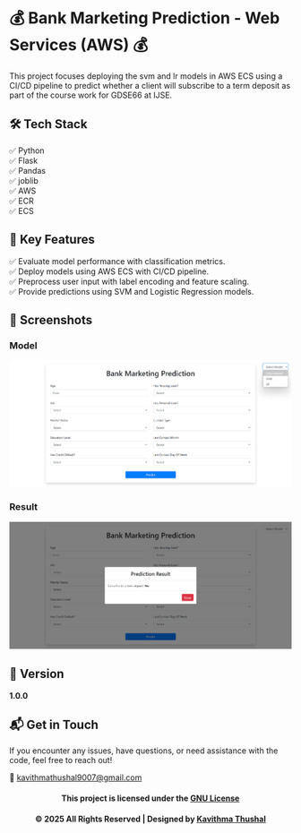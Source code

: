 # 💰 Bank Marketing Prediction - Web Services (AWS) 💰

This project focuses deploying the svm and lr models in AWS ECS using a CI/CD pipeline to predict whether a client will
subscribe to a term deposit as part of the course work for GDSE66 at IJSE.

## 🛠️ Tech Stack

✅ Python  
✅ Flask  
✅ Pandas  
✅ joblib  
✅ AWS  
✅ ECR  
✅ ECS

## 🚀 Key Features

✅ Evaluate model performance with classification metrics.  
✅ Deploy models using AWS ECS with CI/CD pipeline.  
✅ Preprocess user input with label encoding and feature scaling.  
✅ Provide predictions using SVM and Logistic Regression models.

## 📸 Screenshots

### Model

<img src="ss/model.png">

### Result

<img src="ss/result.png">

## 📝 Version

**1.0.0**

## 📬 Get in Touch

If you encounter any issues, have questions, or need assistance with the code, feel free to reach out!

📧 [kavithmathushal9007@gmail.com](mailto:kavithmathushal9007@gmail.com)

<div align="center">

#### This project is licensed under the [GNU License](LICENSE)

#### © 2025 All Rights Reserved | Designed by [Kavithma Thushal](https://github.com/Kavithma-Thushal)

</div>